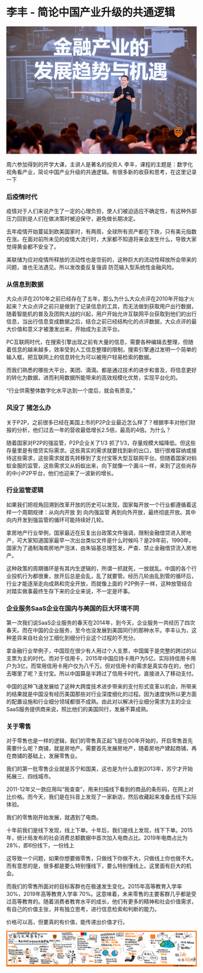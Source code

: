# 李丰 - 简论中国产业升级的共通逻辑

![](../images/IMG_7385.JPG)

周六参加得到的开学大课，主讲人是著名的投资人 李丰，课程的主题是：数字化视角看产业，简论中国产业升级的共通逻辑。有很多新的收获和思考，在这里记录一下

### 后疫情时代

疫情对于人们来说产生了一定的心理负担，使人们被迫适应不确定性，有这种外部压力回到是人们在做决策时被迫保守，避免做长期决定。

去年疫情开始蔓延到欧美国家时，有两周，全球所有资产都在下跌，只有美元指数在涨。在面对前所未见的疫情大流行时，大家都不知道将来会发生什么，导致大家觉得黄金都不安全了。

美联储为应对疫情所释放的流动性也是空前的，这种巨大的流动性释放所会带来的问题，谁也无法遇见。所以发改委反复强调 防范输入型系统性金融风险。

### 从信息到数据

大众点评在2010年之前已经存在了五年，那么为什么大众点评在2010年开始才火起来？大众点评之前只是做到了记录信息的工具，而无法做到获取用户出行数据，随着智能机的普及及团购大战的兴起，用户开始允许互联网平台获取到他们的出行信息，当出行信息变成数据之后，结合之前已经结构化的点评数据，大众点评的最大价值和意义才被激发出来，开始成为主流平台。

PC互联网时代，在搜索引擎出现之前有大量的信息，需要各种编辑去整理，但随着信息的越来越多，效率受到人工信息整理的限制，搜索引擎通过发明一个简单的输入框，把互联网上的信息转化为可以被用户轻易检索的数据。

而我们熟悉的哪些大平台，美团、滴滴。都是通过技术的进步和普及，将信息更好的转化为数据，进而利用数据所能带来的高效规模化优势，实现平台化的。

“行业供需整体数字化水平达到一个度后，就会有质变。”

### 风没了 猪怎么办

关于P2P，之前很多已经在美国上市的P2P企业最近怎么样了？根据李丰对他们财报的分析，他们过去一年的营收最低增长2.5倍，最高的4倍。为什么？

随着国家对P2P的强监管，P2P企业关了1/3 抓了1/3，存量规模大幅降低。但这些存量里是有借贷实际需求。这些真实的需求就要找到新的出口，银行很难容纳或接待这些需求，这些需求就首先转移到了支付宝等大型互联网平台。但随着国家对蚂蚁金服的监管，这些需求又从蚂蚁出来，向下就像一个漏斗一样，来到了这些尚存的中小P2P平台，他们也迎来了一波新的增长。

### 行业监管逻辑

如果我们把视角回溯到改革开放的历史可以发现，国家每开放一个行业都遵循着这样一个周期规律：从向内开放 到 向内强监管 再到向外开放，最终彻底开放。其中向内开发到强监管的循环可能持续好几轮。

拿房地产行业举例，国家最近在反复出台政策文件强调，限制金融借贷进入房地产，可大家知道国家最早一次出台类似文件是什么时候吗？是29年前，1990年，国家为了遏制海南房地产泡沫，由朱镕基总理签发，严查、禁止金融借贷流入房地产。

这种政策的周期循环是有其内生逻辑的，所谓一抓就死，一放就乱。中国的各个行业投机行为都很重，放开后总是会乱，乱了就要管。经历几轮由乱到管的循环后，行业才能逐渐走向成熟和完全开放，而就像上面的 P2P例子一样，这种放管结合对踏实做事最终生存下来的企业来说，不一定是坏事。

### 企业服务SaaS企业在国内与美国的巨大环境不同

第一次我们说SaaS企业服务的春天在2014年，到今天，企业服务一共经历了四次春天。而在中国的企业服务，至今也没发展到美国同行的那种水平。李丰认为，这种差异来自社会分工细化到细分行业这个过程的不充分。

拿金融行业举例子，中国现在很少有人用过个人支票，中国属于是完整的跨过的以支票为主的时代。而对于信用卡，2015年中国应持卡用户为5亿，实际持信用卡用户为3亿，而常用信用卡用户仅为八千万。但对信用卡的需求是真实存在的，他们去哪里了呢？支付宝。所以中国算是半跨过了信用卡时代，直接进入了移动支付。

中国的这种飞速发展给了这种大跨度技术进步带来的支付形式变革以机会，所带来的结果就是中国没有经历美国那些对行业深度细化的过程。因为速度快所以更方面的配置设施和行业细分领域都很不成熟。由此对以解决行业细分需求为主的企业SaaS服务提供商来说，照比他们的美国同行，发展不算成熟。

### 关于零售

对于零售也是一样的逻辑，我们的零售真正起飞是在00年开始的，开启零售首先需要什么呢？商铺，就是房地产。需要首先发展房地产，随着房地产建起商铺，再在商铺的基础上，发展零售业。

我们的第一批零售企业就是苏宁和国美，这也是为什么直到2013年，苏宁才开始拓展三、四线城市。

2011-12年又一款应用叫“我查查”，用来扫描线下看到的商品的条形码，在网上对比价格。而今天，我们是在抖音上发现了一家新店，然后收藏起来准备去线下实际体验。

我们的零售刚开始发展，就遇到了电商。

十年前我们是线下发现，线上下单。十年后，我们是线上发现，线下下单。2015年，统计局发布的社会消费总额数据中首次加入电商占比。2019年电商占比为 28%，即6份线下，一份线上

这导致一个问题，如果你想要做零售，只做线下你做不大，只做线上你也做不大。而有意思的是，很多都是要么特别懂线下，要么特别懂线上。这里面有巨大的机会。

而我们的零售所面对的目标客群也在极速发生变化。2015年高等教育入学率 30%，2019年高等教育入学率 70%。这意味着，未来零售的主要客群几乎都是受过高等教育的。随着消费者教育水平的成长，他们有更多的精神和社会价值需求，有自己的价值主张，并有独立思考，进行信息检索和判断的能力。

价格可以高，但要真的有价值，能传递出价值才行。

![](../images/IMG_7379.PNG)